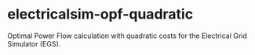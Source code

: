 # electricalsim-opf-quadratic

Optimal Power Flow calculation with quadratic costs for the Electrical Grid Simulator (EGS).
